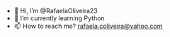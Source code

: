 - 👋 Hi, I’m @RafaelaOliveira23
- 🌱 I’m currently learning Python
- 📫 How to reach me? rafaela.coliveira@yahoo.com

<!---
RafaelaOliveira23/RafaelaOliveira23 is a ✨ special ✨ repository because its `README.md` (this file) appears on your GitHub profile.
You can click the Preview link to take a look at your changes.
--->
